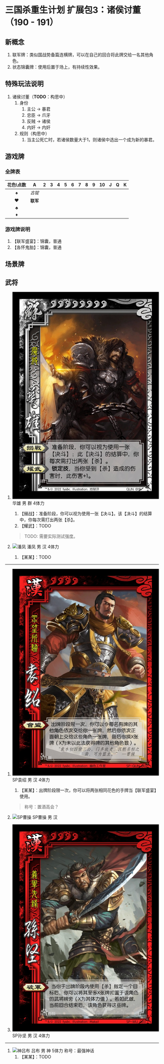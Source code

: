 # 三国杀重生计划 扩展包3：诸侯讨董（190 - 191）

## 新概念

1. 联军牌：类似国战势备篇连横牌，可以在自己的回合将此牌交给一名其他角色。
2. 状态锦囊牌：使用后置于场上，有持续性效果。

## 特殊玩法说明

1. 诸侯讨董（**TODO**：构思中）
   1. 身份
      1. 主公 -> 暴君
      2. 忠臣 -> 爪牙
      3. 反贼 -> 诸侯
      4. 内奸 -> 内奸
   2. 规则（构思中）
      1. 当主公死亡时，若诸侯数量大于1，则诸侯中选出一个成为新的暴君。

## 游戏牌

### 全牌表

| 花色\点数 |    A     |   2   |   3   |   4   |   5   |   6   |   7   |   8   |   9   |  10   |   J   |   Q   |   K   |
| :-------: | :------: | :---: | :---: | :---: | :---: | :---: | :---: | :---: | :---: | :---: | :---: | :---: | :---: |
|     ♠     |  *古锭*  |       |       |       |       |       |       |       |       |       |       |       |       |
|     ♥     | **联军** |       |       |       |       |       |       |       |       |       |       |       |       |
|     ♣     |          |       |       |       |       |       |       |       |       |       |       |       |       |
|     ♦     |          |       |       |       |       |       |       |       |       |       |       |       |       |

### 游戏牌说明

1. 【联军盛宴】：锦囊，普通
2. 【各怀鬼胎】：锦囊，普通

## 场景牌

## 武将

1. ![华雄](./assets/images/heroes/华雄.jpg) 华雄 男 群 4体力
   1. 【搦战】：准备阶段，你可以视为使用一张【决斗】。该【决斗】的结算中，你每次需打出两张【杀】。
   2. 【耀武】：TODO

   > TODO: 需要实际测试强度。

2. ![潘凤](./assets/images/heroes/潘凤.jpg) 潘凤 男 汉 4体力
   1. 【某某】：TODO

----

1. ![SP袁绍](./assets/images/heroes/SP袁绍.jpg) SP袁绍 男 汉 4体力
   1. 【某某】：出牌阶段限一次，你可以将两张相同花色的手牌当【联军盛宴】使用。

   > 称号：置酒高会？
2. ![SP曹操](./assets/images/heroes/SP曹操.jpg) SP曹操 男 汉
3. ![SP孙坚](./assets/images/heroes/SP孙坚.jpg) SP孙坚 男 汉 4体力

----

1. ![神吕布](./assets/images/heroes/神吕布.jpg) 吕布 男 神 5体力 称号：最强神话  
   1. 【某某】：TODO
